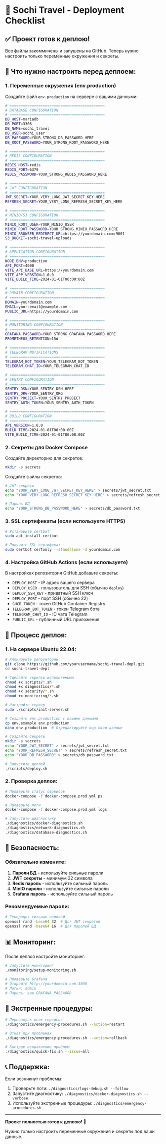 # 🚀 Sochi Travel - Deployment Checklist

## ✅ **Проект готов к деплою!**

Все файлы закоммичены и запушены на GitHub. Теперь нужно настроить только переменные окружения и секреты.

## 🔧 **Что нужно настроить перед деплоем:**

### **1. Переменные окружения (env.production)**

Создайте файл `env.production` на сервере с вашими данными:

```bash
# ===========================================
# DATABASE CONFIGURATION
# ===========================================
DB_HOST=mariadb
DB_PORT=3306
DB_NAME=sochi_travel
DB_USER=sochi_user
DB_PASSWORD=YOUR_STRONG_DB_PASSWORD_HERE
DB_ROOT_PASSWORD=YOUR_STRONG_ROOT_PASSWORD_HERE

# ===========================================
# REDIS CONFIGURATION
# ===========================================
REDIS_HOST=redis
REDIS_PORT=6379
REDIS_PASSWORD=YOUR_STRONG_REDIS_PASSWORD_HERE

# ===========================================
# JWT CONFIGURATION
# ===========================================
JWT_SECRET=YOUR_VERY_LONG_JWT_SECRET_KEY_HERE
REFRESH_SECRET=YOUR_VERY_LONG_REFRESH_SECRET_KEY_HERE

# ===========================================
# MINIO/S3 CONFIGURATION
# ===========================================
MINIO_ROOT_USER=YOUR_MINIO_USER
MINIO_ROOT_PASSWORD=YOUR_STRONG_MINIO_PASSWORD_HERE
MINIO_BROWSER_REDIRECT_URL=https://yourdomain.com:9001
S3_BUCKET=sochi-travel-uploads

# ===========================================
# APPLICATION CONFIGURATION
# ===========================================
NODE_ENV=production
API_PORT=4000
VITE_API_BASE_URL=https://yourdomain.com
VITE_APP_VERSION=1.0.0
VITE_BUILD_TIME=2024-01-01T00:00:00Z

# ===========================================
# DOMAIN CONFIGURATION
# ===========================================
DOMAIN=yourdomain.com
EMAIL=your-email@example.com
PUBLIC_URL=https://yourdomain.com

# ===========================================
# MONITORING CONFIGURATION
# ===========================================
GRAFANA_PASSWORD=YOUR_STRONG_GRAFANA_PASSWORD_HERE
PROMETHEUS_RETENTION=15d

# ===========================================
# TELEGRAM NOTIFICATIONS
# ===========================================
TELEGRAM_BOT_TOKEN=YOUR_TELEGRAM_BOT_TOKEN
TELEGRAM_CHAT_ID=YOUR_TELEGRAM_CHAT_ID

# ===========================================
# SENTRY CONFIGURATION
# ===========================================
SENTRY_DSN=YOUR_SENTRY_DSN_HERE
SENTRY_ORG=YOUR_SENTRY_ORG
SENTRY_PROJECT=YOUR_SENTRY_PROJECT
SENTRY_AUTH_TOKEN=YOUR_SENTRY_AUTH_TOKEN

# ===========================================
# BUILD CONFIGURATION
# ===========================================
API_VERSION=1.0.0
BUILD_TIME=2024-01-01T00:00:00Z
VITE_BUILD_TIME=2024-01-01T00:00:00Z
```

### **2. Секреты для Docker Compose**

Создайте директорию для секретов:
```bash
mkdir -p secrets
```

Создайте файлы секретов:
```bash
# JWT секреты
echo "YOUR_VERY_LONG_JWT_SECRET_KEY_HERE" > secrets/jwt_secret.txt
echo "YOUR_VERY_LONG_REFRESH_SECRET_KEY_HERE" > secrets/refresh_secret.txt

# Пароль БД
echo "YOUR_STRONG_DB_PASSWORD_HERE" > secrets/db_password.txt
```

### **3. SSL сертификаты (если используете HTTPS)**

```bash
# Установите certbot
sudo apt install certbot

# Получите SSL сертификат
sudo certbot certonly --standalone -d yourdomain.com
```

### **4. Настройка GitHub Actions (если используете)**

В настройках репозитория GitHub добавьте секреты:

- `DEPLOY_HOST` - IP адрес вашего сервера
- `DEPLOY_USER` - пользователь для SSH (обычно `deploy`)
- `DEPLOY_SSH_KEY` - приватный SSH ключ
- `DEPLOY_PORT` - порт SSH (обычно 22)
- `GHCR_TOKEN` - токен GitHub Container Registry
- `TELEGRAM_BOT_TOKEN` - токен Telegram бота
- `TELEGRAM_CHAT_ID` - ID чата Telegram
- `PUBLIC_URL` - публичный URL приложения

## 🚀 **Процесс деплоя:**

### **1. На сервере Ubuntu 22.04:**

```bash
# Клонируйте репозиторий
git clone https://github.com/yourusername/sochi-travel-depl.git
cd sochi-travel-depl

# Сделайте скрипты исполняемыми
chmod +x scripts/*.sh
chmod +x diagnostics/*.sh
chmod +x security/*.sh
chmod +x monitoring/*.sh

# Настройте сервер
sudo ./scripts/init-server.sh

# Создайте env.production с вашими данными
cp env.example env.production
nano env.production  # Отредактируйте под свои данные

# Создайте секреты
mkdir -p secrets
echo "YOUR_JWT_SECRET" > secrets/jwt_secret.txt
echo "YOUR_REFRESH_SECRET" > secrets/refresh_secret.txt
echo "YOUR_DB_PASSWORD" > secrets/db_password.txt

# Запустите деплой
./scripts/deploy.sh
```

### **2. Проверка деплоя:**

```bash
# Проверьте статус сервисов
docker-compose -f docker-compose.prod.yml ps

# Проверьте логи
docker-compose -f docker-compose.prod.yml logs

# Запустите диагностику
./diagnostics/docker-diagnostics.sh
./diagnostics/network-diagnostics.sh
./diagnostics/database-diagnostics.sh
```

## 🔐 **Безопасность:**

### **Обязательно измените:**

1. **Пароли БД** - используйте сильные пароли
2. **JWT секреты** - минимум 32 символа
3. **Redis пароль** - используйте сильный пароль
4. **MinIO пароли** - используйте сильные пароли
5. **Grafana пароль** - используйте сильный пароль

### **Рекомендуемые пароли:**

```bash
# Генерация сильных паролей
openssl rand -base64 32  # Для JWT секретов
openssl rand -base64 16  # Для паролей БД
```

## 📊 **Мониторинг:**

После деплоя настройте мониторинг:

```bash
# Запустите мониторинг
./monitoring/setup-monitoring.sh

# Проверьте Grafana
# Откройте http://yourdomain.com:3000
# Логин: admin
# Пароль: ваш GRAFANA_PASSWORD
```

## 🚨 **Экстренные процедуры:**

```bash
# Перезапуск всех сервисов
./diagnostics/emergency-procedures.sh --action=restart

# Откат при проблемах
./diagnostics/emergency-procedures.sh --action=rollback

# Быстрое исправление проблем
./diagnostics/quick-fix.sh --issue=all
```

## 📞 **Поддержка:**

Если возникнут проблемы:

1. Проверьте логи: `./diagnostics/logs-debug.sh --follow`
2. Запустите диагностику: `./diagnostics/docker-diagnostics.sh --verbose`
3. Используйте экстренные процедуры: `./diagnostics/emergency-procedures.sh`

---

**Проект полностью готов к деплою! 🎉**

Нужно только настроить переменные окружения и секреты под ваши данные.
